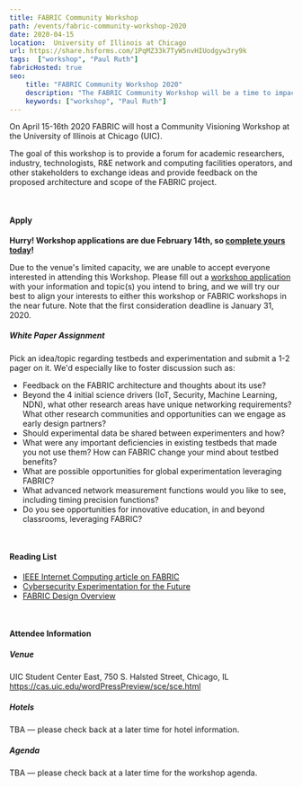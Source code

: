 ```yaml
---
title: FABRIC Community Workshop
path: /events/fabric-community-workshop-2020
date: 2020-04-15
location:  University of Illinois at Chicago
url: https://share.hsforms.com/1PqMZ33k7TyW5nvHIUodgyw3ry9k
tags:  ["workshop", "Paul Ruth"] 
fabricHosted: true
seo:
    title: "FABRIC Community Workshop 2020"
    description: "The FABRIC Community Workshop will be a time to impact the future of FABRIC."
    keywords: ["workshop", "Paul Ruth"]
---
```


On April 15-16th 2020 FABRIC will host a Community Visioning Workshop at the University of Illinois at Chicago (UIC).

The goal of this workshop is to provide a forum for academic researchers, industry, technologists, R&E network and computing facilities operators, and other stakeholders to exchange ideas and provide feedback on the proposed architecture and scope of the FABRIC project.

<br>

#### Apply

**Hurry! Workshop applications are due February 14th, so [complete yours today](https://share.hsforms.com/1PqMZ33k7TyW5nvHIUodgyw3ry9k)!** 

Due to the venue's limited capacity, we are unable to accept everyone interested in attending this Workshop. Please fill out a [workshop application](https://share.hsforms.com/1PqMZ33k7TyW5nvHIUodgyw3ry9k) with your information and topic(s) you intend to bring, and we will try our best to align your interests to either this workshop or FABRIC workshops in the near future. Note that the first consideration deadline is January 31, 2020.

##### White Paper Assignment

Pick an idea/topic regarding testbeds and experimentation and submit a 1-2 pager on it. We'd especially like to foster discussion such as:

+ Feedback on the FABRIC architecture and thoughts about its use?
+ Beyond the 4 initial science drivers (IoT, Security, Machine Learning, NDN), what other research areas have unique networking requirements? What other research communities and opportunities can we engage as early design partners?
+ Should experimental data be shared between experimenters and how?
+ What were any important deficiencies in existing testbeds that made you not use them? How can FABRIC change your mind about testbed benefits?
+ What are possible opportunities for global experimentation leveraging FABRIC?
+ What advanced network measurement functions would you like to see, including timing precision functions?
+ Do you see opportunities for innovative education, in and beyond classrooms, leveraging FABRIC?

<br>

#### Reading List

- [IEEE Internet Computing article on FABRIC](https://ieeexplore.ieee.org/document/8972790)
- [Cybersecurity Experimentation for the Future](https://www.cyberexperimentation.org/)
- [FABRIC Design Overview](https://docs.google.com/presentation/d/1opK4SfLcDhpAx_9nZmrG3pCseh5UI8qQLFGh6hoZkAY/edit?usp=sharing)


<br>

#### Attendee Information

##### Venue

UIC Student Center East, 750 S. Halsted Street, Chicago, IL<br/>
https://cas.uic.edu/wordPressPreview/sce/sce.html

##### Hotels

TBA &mdash; please check back at a later time for hotel information.

##### Agenda

TBA &mdash; please check back at a later time for the workshop agenda.

